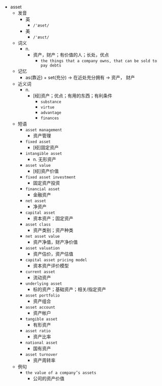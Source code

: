 - asset
  - 发音
    - 英
      - `/'æset/`
    - 美
      - `/'æsɛt/`
  - 词义
    - n.
      - 资产，财产；有价值的人；长处，优点
        - `the things that a company owns, that can be sold to pay debts`
  - 记忆
    - as(靠近) + set(充分) → 在近处充分拥有 → 资产， 财产
  - 近义词
    - n.
      - [经]资产；优点；有用的东西；有利条件
        - `substance`
        - `virtue`
        - `advantage`
        - `finances`
  - 短语
    - `asset management`
      - 资产管理 
    - `fixed asset`
      - [经]固定资产 
    - `intangible asset`
      - n. 无形资产 
    - `asset value`
      - [经]资产价值 
    - `fixed asset investment`
      - 固定资产投资 
    - `financial asset`
      - 金融资产 
    - `net asset`
      - 净资产 
    - `capital asset`
      - 资本资产；固定资产 
    - `asset class`
      - 资产类别；资产种类 
    - `net asset value`
      - 资产净值，财产净价值 
    - `asset valuation`
      - 资产估价，资产估值 
    - `capital asset pricing model`
      - 资本资产评价模型 
    - `current asset`
      - 流动资产 
    - `underlying asset`
      - 标的资产；基础资产；相关/指定资产 
    - `asset portfolio`
      - 资产组合 
    - `asset account`
      - 资产帐户 
    - `tangible asset`
      - 有形资产 
    - `asset ratio`
      - 资产比率 
    - `national asset`
      - 国有资产 
    - `asset turnover`
      - 资产周转率 
  - 例句
    - `the value of a company’s assets`
      - 公司的资产价值

